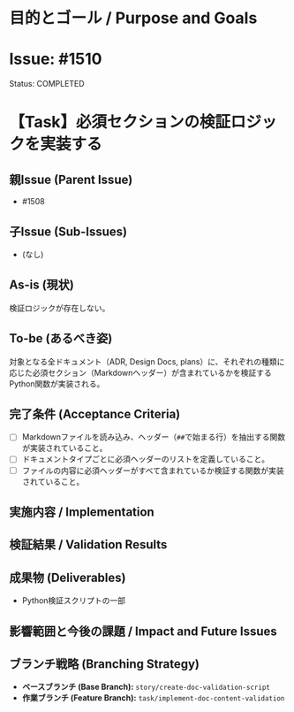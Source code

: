 # 目的とゴール / Purpose and Goals
# Issue: #1510
Status: COMPLETED
# 【Task】必須セクションの検証ロジックを実装する

## 親Issue (Parent Issue)
- #1508

## 子Issue (Sub-Issues)
- (なし)

## As-is (現状)
検証ロジックが存在しない。

## To-be (あるべき姿)
対象となる全ドキュメント（ADR, Design Docs, plans）に、それぞれの種類に応じた必須セクション（Markdownヘッダー）が含まれているかを検証するPython関数が実装される。

## 完了条件 (Acceptance Criteria)
- [ ] Markdownファイルを読み込み、ヘッダー（`##`で始まる行）を抽出する関数が実装されていること。
- [ ] ドキュメントタイプごとに必須ヘッダーのリストを定義していること。
- [ ] ファイルの内容に必須ヘッダーがすべて含まれているか検証する関数が実装されていること。

## 実施内容 / Implementation

## 検証結果 / Validation Results

## 成果物 (Deliverables)
- Python検証スクリプトの一部

## 影響範囲と今後の課題 / Impact and Future Issues

## ブランチ戦略 (Branching Strategy)
- **ベースブランチ (Base Branch):** `story/create-doc-validation-script`
- **作業ブランチ (Feature Branch):** `task/implement-doc-content-validation`
